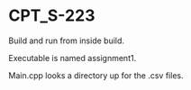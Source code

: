 # CPT_S-223
Build and run from inside build.

Executable is named assignment1.

Main.cpp looks a directory up for the .csv files.
